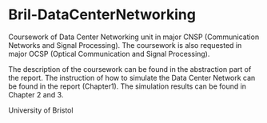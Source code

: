 # Bril-DataCenterNetworking

Coursework of Data Center Networking unit in major CNSP (Communication Networks and Signal Processing). 
The coursework is also requested in major OCSP (Optical Communication and Signal Processing).

The description of the coursework can be found in the abstraction part of the report.
The instruction of how to simulate the Data Center Network can be found in the report (Chapter1).
The simulation results can be found in Chapter 2 and 3.

University of Bristol

